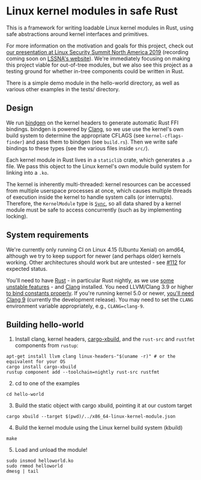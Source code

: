# Linux kernel modules in safe Rust

This is a framework for writing loadable Linux kernel modules in Rust,
using safe abstractions around kernel interfaces and primitives.

For more information on the motivation and goals for this project, check
out [our presentation at Linux Security Summit North America
2019](https://ldpreload.com/p/kernel-modules-in-rust-lssna2019.pdf)
(recording coming soon on [LSSNA's
website](https://lssna19.sched.com/event/RHaT)). We're immediately
focusing on making this project viable for out-of-tree modules, but we
also see this project as a testing ground for whether in-tree components
could be written in Rust.

There is a simple demo module in the hello-world directory, as well as
various other examples in the tests/ directory.

## Design

We run [bindgen](https://github.com/rust-lang/rust-bindgen) on the
kernel headers to generate automatic Rust FFI bindings. bindgen is
powered by [Clang](https://clang.llvm.org), so we use use the kernel's
own build system to determine the appropriate CFLAGS (see
`kernel-cflags-finder`) and pass them to bindgen (see `build.rs`). Then we
write safe bindings to these types (see the various files inside `src/`).

Each kernel module in Rust lives in a `staticlib` crate, which generates
a `.a` file. We pass this object to the Linux kernel's own module build
system for linking into a `.ko`.

The kernel is inherently multi-threaded: kernel resources can be
accessed from multiple userspace processes at once, which causes
multiple threads of execution inside the kernel to handle system calls
(or interrupts). Therefore, the `KernelModule` type is
[`Sync`](https://doc.rust-lang.org/book/ch16-04-extensible-concurrency-sync-and-send.html),
so all data shared by a kernel module must be safe to access
concurrently (such as by implementing locking).

## System requirements

We're currently only running CI on Linux 4.15 (Ubuntu Xenial) on amd64,
although we try to keep support for newer (and perhaps older) kernels
working. Other architectures should work but are untested - see
[#112](https://github.com/fishinabarrel/linux-kernel-module-rust/issues/112)
for expected status.

You'll need to have [Rust](https://www.rust-lang.org) - in particular
Rust nightly, as we use [some unstable
features](https://github.com/fishinabarrel/linux-kernel-module-rust/issues/41) -
and [Clang](https://clang.llvm.org) installed. You need LLVM/Clang 3.9
or higher [to bind constants
properly](https://github.com/rust-lang/rust-bindgen/issues/1316). If
you're running kernel 5.0 or newer, [you'll need Clang
9](https://github.com/fishinabarrel/linux-kernel-module-rust/issues/123)
(currently the development release).  You may need to set the `CLANG`
environment variable appropriately, e.g., `CLANG=clang-9`.

## Building hello-world

1. Install clang, kernel headers,
[cargo-xbuild](https://github.com/rust-osdev/cargo-xbuild), and the
`rust-src` and `rustfmt` components from `rustup`:

```
apt-get install llvm clang linux-headers-"$(uname -r)" # or the equivalent for your OS
cargo install cargo-xbuild
rustup component add --toolchain=nightly rust-src rustfmt
```

2. cd to one of the examples

```
cd hello-world
```

3. Build the static object with cargo xbuild, pointing it at our custom target

```
cargo xbuild --target $(pwd)/../x86_64-linux-kernel-module.json
```

4. Build the kernel module using the Linux kernel build system (kbuild)

```
make
```

5. Load and unload the module!

```
sudo insmod helloworld.ko
sudo rmmod helloworld
dmesg | tail
```
